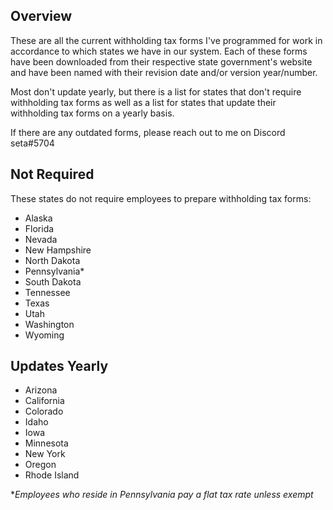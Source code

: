 ## Overview

These are all the current withholding tax forms I've programmed for work in accordance to which states we have in our system. Each of these forms have been downloaded from their respective state government's website and have been named with their revision date and/or version year/number. 

Most don't update yearly, but there is a list for states that don't require withholding tax forms as well as a list for states that update their withholding tax forms on a yearly basis.

If there are any outdated forms, please reach out to me on Discord seta#5704

## Not Required
These states do not require employees to prepare withholding tax forms:
- Alaska
- Florida
- Nevada
- New Hampshire
- North Dakota
- Pennsylvania*
- South Dakota
- Tennessee
- Texas
- Utah
- Washington
- Wyoming

## Updates Yearly
- Arizona
- California
- Colorado
- Idaho
- Iowa
- Minnesota
- New York
- Oregon
- Rhode Island

**Employees who reside in Pennsylvania pay a flat tax rate unless exempt*
